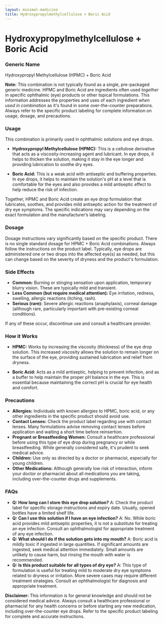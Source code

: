```yaml
---
layout: minimal-medicine
title: Hydroxypropylmethylcellulose + Boric Acid
---
```


# Hydroxypropylmethylcellulose + Boric Acid
### Generic Name
Hydroxypropyl Methylcellulose (HPMC) + Boric Acid

**Note:**  This combination is not typically found as a single, pre-packaged generic medicine.  HPMC and Boric Acid are ingredients often used *together* in specific ophthalmic (eye) products or other topical formulations.  This information addresses the properties and uses of each ingredient *when used in combination* as it's found in some over-the-counter preparations.  Always refer to the specific product labeling for complete information on usage, dosage, and precautions.


### Usage

This combination is primarily used in ophthalmic solutions and eye drops.  

* **Hydroxypropyl Methylcellulose (HPMC):** This is a cellulose derivative that acts as a viscosity-increasing agent and lubricant.  In eye drops, it helps to thicken the solution, making it stay in the eye longer and providing lubrication to soothe dry eyes.

* **Boric Acid:** This is a weak acid with antiseptic and buffering properties. In eye drops, it helps to maintain the solution's pH at a level that is comfortable for the eyes and also provides a mild antiseptic effect to help reduce the risk of infection.

Together, HPMC and Boric Acid create an eye drop formulation that lubricates, soothes, and provides mild antiseptic action for the treatment of dry eye symptoms. The specific indications may vary depending on the exact formulation and the manufacturer’s labeling.


### Dosage

Dosage instructions vary significantly based on the specific product. There is no single standard dosage for HPMC + Boric Acid combinations.  Always follow the instructions on the product label. Typically, eye drops are administered one or two drops into the affected eye(s) as needed, but this can change based on the severity of dryness and the product's formulation.  


### Side Effects

* **Common:**  Burning or stinging sensation upon application, temporary blurry vision.  These are typically mild and transient.
* **Less Common (but require medical attention):**  Eye irritation, redness, swelling, allergic reactions (itching, rash).
* **Serious (rare):**  Severe allergic reactions (anaphylaxis), corneal damage (although rare, particularly important with pre-existing corneal conditions).

If any of these occur, discontinue use and consult a healthcare provider.


### How it Works

* **HPMC:** Works by increasing the viscosity (thickness) of the eye drop solution. This increased viscosity allows the solution to remain longer on the surface of the eye, providing sustained lubrication and relief from dryness.

* **Boric Acid:**  Acts as a mild antiseptic, helping to prevent infection, and as a buffer to help maintain the proper pH balance in the eye. This is essential because maintaining the correct pH is crucial for eye health and comfort.


### Precautions

* **Allergies:** Individuals with known allergies to HPMC, boric acid, or any other ingredients in the specific product should avoid use.
* **Contact Lenses:**  Check the product label regarding use with contact lenses.  Many formulations advise removing contact lenses before application and waiting a short time before reinsertion.
* **Pregnant or Breastfeeding Women:** Consult a healthcare professional before using this type of eye drop during pregnancy or while breastfeeding.  While generally considered safe, it's prudent to seek medical advice.
* **Children:** Use only as directed by a doctor or pharmacist, especially for young children.
* **Other Medications:** Although generally low risk of interaction, inform your doctor or pharmacist about all medications you are taking, including over-the-counter drugs and supplements.


### FAQs

* **Q: How long can I store this eye drop solution?** A:  Check the product label for specific storage instructions and expiry date.  Usually, opened bottles have a limited shelf life.
* **Q: Can I use this solution if I have an eye infection?** A: No.  While boric acid provides mild antiseptic properties, it is not a substitute for treating an eye infection. Consult an ophthalmologist for appropriate treatment of any eye infection.
* **Q: What should I do if the solution gets into my mouth?** A: Boric acid is mildly toxic if ingested in large quantities.  If significant amounts are ingested, seek medical attention immediately.  Small amounts are unlikely to cause harm, but rinsing the mouth with water is recommended.
* **Q:  Is this product suitable for all types of dry eye?** A:  This type of formulation is useful for treating mild to moderate dry eye symptoms related to dryness or irritation.  More severe cases may require different treatment strategies. Consult an ophthalmologist for diagnosis and appropriate treatment.


**Disclaimer:** This information is for general knowledge and should not be considered medical advice. Always consult a healthcare professional or pharmacist for any health concerns or before starting any new medication, including over-the-counter eye drops.  Refer to the specific product labeling for complete and accurate instructions.
